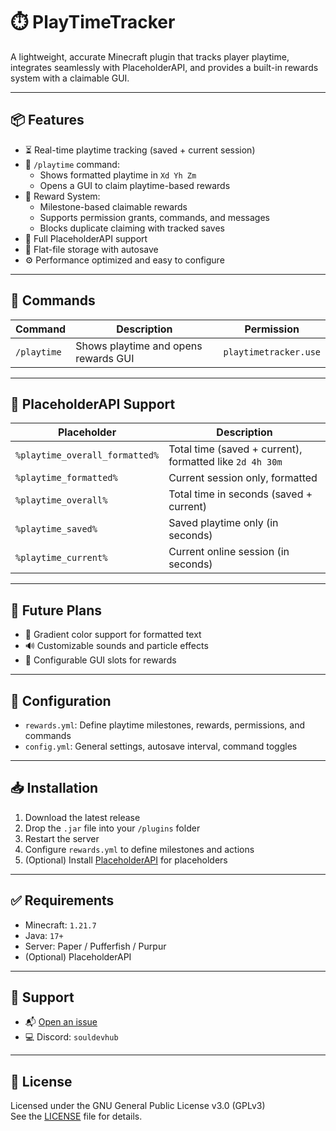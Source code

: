 # ⏱️ PlayTimeTracker

A lightweight, accurate Minecraft plugin that tracks player playtime, integrates seamlessly with PlaceholderAPI, and provides a built-in rewards system with a claimable GUI.

---

## 📦 Features

- ⏳ Real-time playtime tracking (saved + current session)
- 🧾 `/playtime` command:
  - Shows formatted playtime in `Xd Yh Zm`
  - Opens a GUI to claim playtime-based rewards
- 🎁 Reward System:
  - Milestone-based claimable rewards
  - Supports permission grants, commands, and messages
  - Blocks duplicate claiming with tracked saves
- 🔌 Full PlaceholderAPI support
- 📁 Flat-file storage with autosave
- ⚙️ Performance optimized and easy to configure

---

## 🔧 Commands

| Command          | Description                             | Permission              |
|------------------|-----------------------------------------|--------------------------|
| `/playtime`      | Shows playtime and opens rewards GUI    | `playtimetracker.use`   |

---

## 🧩 PlaceholderAPI Support

| Placeholder                      | Description                                               |
|----------------------------------|-----------------------------------------------------------|
| `%playtime_overall_formatted%`  | Total time (saved + current), formatted like `2d 4h 30m`  |
| `%playtime_formatted%`          | Current session only, formatted                          |
| `%playtime_overall%`            | Total time in seconds (saved + current)                  |
| `%playtime_saved%`              | Saved playtime only (in seconds)                         |
| `%playtime_current%`            | Current online session (in seconds)                      |

---

## 🧪 Future Plans

- 🎨 Gradient color support for formatted text
- 🔊 Customizable sounds and particle effects
- 🎯 Configurable GUI slots for rewards

---

## 📁 Configuration

- `rewards.yml`: Define playtime milestones, rewards, permissions, and commands
- `config.yml`: General settings, autosave interval, command toggles

---

## 📥 Installation

1. Download the latest release
2. Drop the `.jar` file into your `/plugins` folder
3. Restart the server
4. Configure `rewards.yml` to define milestones and actions
5. (Optional) Install [PlaceholderAPI](https://www.spigotmc.org/resources/placeholderapi.6245/) for placeholders

---

## ✅ Requirements

- Minecraft: `1.21.7`
- Java: `17+`
- Server: Paper / Pufferfish / Purpur
- (Optional) PlaceholderAPI

---

## 💬 Support

- 📬 [Open an issue](https://github.com/Souldevhub/PlayTimeTracker/issues)
- 💻 Discord: `souldevhub`

---

## 📄 License

Licensed under the GNU General Public License v3.0 (GPLv3)  
See the [LICENSE](LICENSE) file for details.
